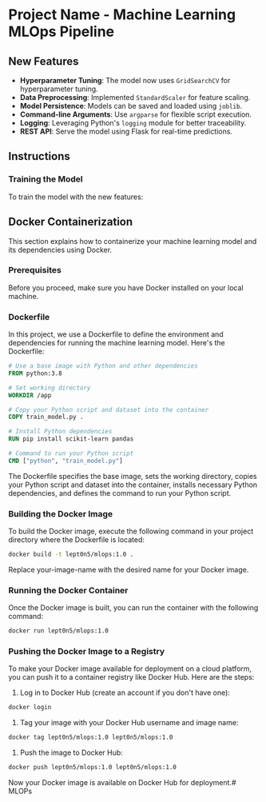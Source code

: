 # Project Name - Machine Learning MLOps Pipeline

## New Features

- **Hyperparameter Tuning**: The model now uses `GridSearchCV` for hyperparameter tuning.
- **Data Preprocessing**: Implemented `StandardScaler` for feature scaling.
- **Model Persistence**: Models can be saved and loaded using `joblib`.
- **Command-line Arguments**: Use `argparse` for flexible script execution.
- **Logging**: Leveraging Python's `logging` module for better traceability.
- **REST API**: Serve the model using Flask for real-time predictions.

## Instructions

### Training the Model

To train the model with the new features:

## Docker Containerization

This section explains how to containerize your machine learning model and its dependencies using Docker.

### Prerequisites

Before you proceed, make sure you have Docker installed on your local machine.

### Dockerfile

In this project, we use a Dockerfile to define the environment and dependencies for running the machine learning model. Here's the Dockerfile:

```Dockerfile
# Use a base image with Python and other dependencies
FROM python:3.8

# Set working directory
WORKDIR /app

# Copy your Python script and dataset into the container
COPY train_model.py .

# Install Python dependencies
RUN pip install scikit-learn pandas

# Command to run your Python script
CMD ["python", "train_model.py"]

```

The Dockerfile specifies the base image, sets the working directory, copies your Python script and dataset into the container, installs necessary Python dependencies, and defines the command to run your Python script.

### Building the Docker Image

To build the Docker image, execute the following command in your project directory where the Dockerfile is located:

```bash
docker build -t lept0n5/mlops:1.0 .
```

Replace your-image-name with the desired name for your Docker image.

### Running the Docker Container

Once the Docker image is built, you can run the container with the following command:

```bash
docker run lept0n5/mlops:1.0
```

### Pushing the Docker Image to a Registry

To make your Docker image available for deployment on a cloud platform, you can push it to a container registry like Docker Hub. Here are the steps:

1. Log in to Docker Hub (create an account if you don't have one):

```bash
docker login
```

1. Tag your image with your Docker Hub username and image name:

```bash
docker tag lept0n5/mlops:1.0 lept0n5/mlops:1.0
```

1. Push the image to Docker Hub:

```bash
docker push lept0n5/mlops:1.0 lept0n5/mlops:1.0
```

Now your Docker image is available on Docker Hub for deployment.# MLOPs

